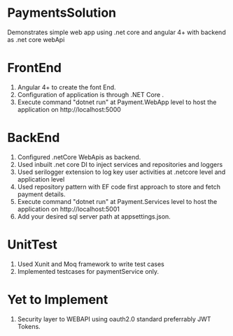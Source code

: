 # PaymentsSolution
Demonstrates simple web app using .net core  and angular 4+ with backend as .net core webApi
# FrontEnd
1. Angular 4+ to create the font End.
2. Configuration of application is through .NET Core .
3. Execute command "dotnet run" at Payment.WebApp level to host the application on http://localhost:5000
# BackEnd
1. Configured .netCore WebApis as backend.
2. Used inbuilt .net core DI to inject services and repositories and loggers
3. Used serilogger extension to log key user activities at .netcore level and application level
4. Used repository pattern with EF code first approach to store and fetch payment details.
5. Execute command "dotnet run" at Payment.Services level to host the application on http://localhost:5001
6. Add your desired sql server path at appsettings.json.
# UnitTest
1. Used Xunit and Moq framework to write test cases
2. Implemented testcases for paymentService only.
# Yet to Implement
1. Security layer to WEBAPI using oauth2.0 standard preferrably JWT Tokens.

